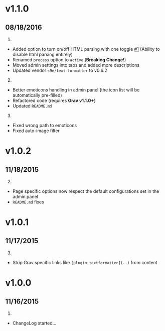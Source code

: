 # v1.1.0
## 08/18/2016

1. [](#new)
  * Added option to turn on/off HTML parsing with one toggle [#1](https://github.com/Sommerregen/grav-plugin-textformatter/issues/1) (Ability to disable html parsing entirely)
  * Renamed `process` option to `active` (**Breaking Change!**)
  * Moved admin settings into tabs and added more descriptions
  * Updated vendor `s9e/text-formatter` to v0.6.2
2. [](#improved)
  * Better emoticons handling in admin panel (the icon list will be automatically pre-filled)
  * Refactored code (requires **Grav v1.1.0+**)
  * Updated `README.md`
3. [](#bugfix)
  * Fixed wrong path to emoticons
  * Fixed auto-image filter
 
# v1.0.2
## 11/18/2015

2. [](#improved)
  * Page specific options now respect the default configurations set in the admin panel
  * `README.md` fixes

# v1.0.1
## 11/17/2015

3. [](#bugfix)
  * Strip Grav specific links like `[plugin:textformatter](..)` from content

# v1.0.0
## 11/16/2015

1. [](#new)
  * ChangeLog started...
